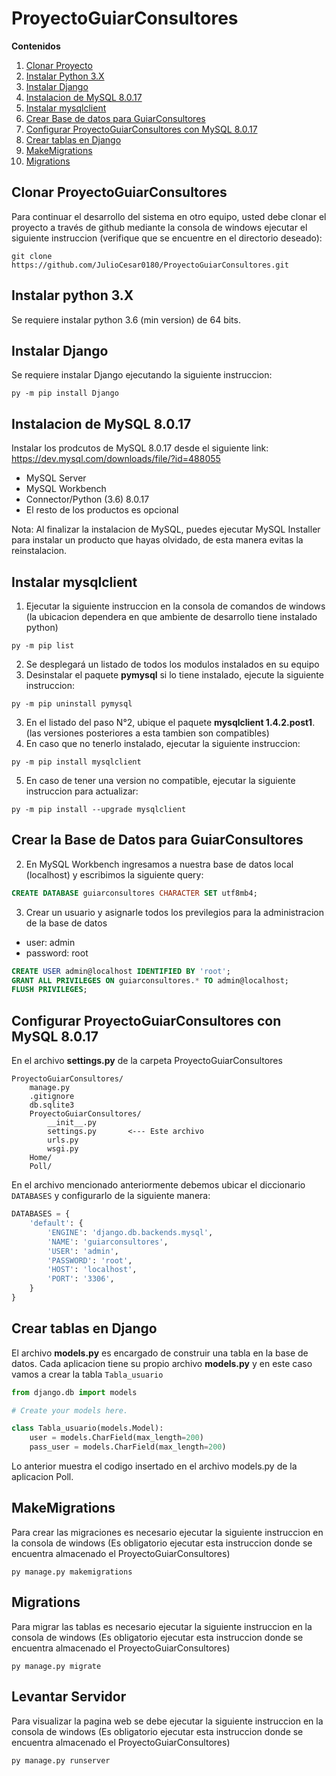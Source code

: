 # ProyectoGuiarConsultores

**Contenidos**
1. [Clonar Proyecto](#gitClone)
2. [Instalar Python 3.X](#pythonInstall)
3. [Instalar Django](#djangoInstall)
4. [Instalacion de MySQL 8.0.17](#mysqlInstall)
5. [Instalar mysqlclient](#mysqlclientInstall)
6. [Crear Base de datos para GuiarConsultores](#createDatabase)
7. [Configurar ProyectoGuiarConsultores con MySQL 8.0.17](#configDatabase)
8. [Crear tablas en Django](#createTables)
9. [MakeMigrations](#makemigrations)
10. [Migrations](#migrate)

<a name="gitClone"></a>
## Clonar ProyectoGuiarConsultores
Para continuar el desarrollo del sistema en otro equipo, usted debe clonar el proyecto a través de github mediante la consola de windows ejecutar el siguiente instruccion (verifique que se encuentre en el directorio deseado):
  ```
  git clone https://github.com/JulioCesar0180/ProyectoGuiarConsultores.git
  ```
## Instalar python 3.X<a name="pythonInstall"></a>
Se requiere instalar python 3.6 (min version) de 64 bits.

## Instalar Django<a name="djangoInstall"></a>
Se requiere instalar Django ejecutando la siguiente instruccion:
```
py -m pip install Django
```

<a name="mysqlInstall"></a>
## Instalacion de MySQL 8.0.17
Instalar los prodcutos de MySQL 8.0.17 desde el siguiente link: https://dev.mysql.com/downloads/file/?id=488055
  - MySQL Server
  - MySQL Workbench
  - Connector/Python (3.6) 8.0.17
  - El resto de los productos es opcional
  
  Nota: Al finalizar la instalacion de MySQL, puedes ejecutar MySQL Installer para instalar un producto que hayas olvidado, de esta manera evitas la reinstalacion.

## Instalar mysqlclient<a name="mysqlclientInstall"></a>
1. Ejecutar la siguiente instruccion en la consola de comandos de windows (la ubicacion dependera en que ambiente de desarrollo tiene instalado python)
```
py -m pip list
```
2. Se desplegará un listado de todos los modulos instalados en su equipo
3. Desinstalar el paquete **pymysql** si lo tiene instalado, ejecute la siguiente instruccion:
```
py -m pip uninstall pymysql
```
3. En el listado del paso N°2, ubique el paquete **mysqlclient 1.4.2.post1**. (las versiones posteriores a esta tambien son compatibles)
4. En caso que no tenerlo instalado, ejecutar la siguiente instruccion:
```
py -m pip install mysqlclient
```
5. En caso de tener una version no compatible, ejecutar la siguiente instruccion para actualizar:
```
py -m pip install --upgrade mysqlclient
```

## Crear la Base de Datos para GuiarConsultores<a name="createDatabase"></a>
2. En MySQL Workbench ingresamos a nuestra base de datos local (localhost) y escribimos la siguiente query:
```sql
CREATE DATABASE guiarconsultores CHARACTER SET utf8mb4;
```
3. Crear un usuario y asignarle todos los previlegios para la administracion de la base de datos
  * user: admin
  * password: root
```sql
CREATE USER admin@localhost IDENTIFIED BY 'root';
GRANT ALL PRIVILEGES ON guiarconsultores.* TO admin@localhost;
FLUSH PRIVILEGES;
```
## Configurar ProyectoGuiarConsultores con MySQL 8.0.17<a name="configDatabase"></a>
En el archivo **settings.py** de la carpeta ProyectoGuiarConsultores
```
ProyectoGuiarConsultores/
    manage.py
    .gitignore
    db.sqlite3
    ProyectoGuiarConsultores/
        __init__.py
        settings.py       <--- Este archivo
        urls.py
        wsgi.py
    Home/
    Poll/
```
En el archivo mencionado anteriormente debemos ubicar el diccionario ```DATABASES``` y configurarlo de la siguiente manera:
```python
DATABASES = {
    'default': {
        'ENGINE': 'django.db.backends.mysql',
        'NAME': 'guiarconsultores',
        'USER': 'admin',
        'PASSWORD': 'root',
        'HOST': 'localhost',
        'PORT': '3306',
    }
}
```
## Crear tablas en Django<a name="createTables"></a>
El archivo **models.py** es encargado de construir una tabla en la base de datos. Cada aplicacion tiene su propio archivo **models.py** y en este caso vamos a crear la tabla ```Tabla_usuario```
```python
from django.db import models

# Create your models here.

class Tabla_usuario(models.Model):
    user = models.CharField(max_length=200)
    pass_user = models.CharField(max_length=200)
```
Lo anterior muestra el codigo insertado en el archivo models.py de la aplicacion Poll.

## MakeMigrations<a name="makemigrations"></a>
Para crear las migraciones es necesario ejecutar la siguiente instruccion en la consola de windows (Es obligatorio ejecutar esta instruccion donde se encuentra almacenado el ProyectoGuiarConsultores)
```
py manage.py makemigrations
```

## Migrations<a name="migrate"></a>
Para migrar las tablas es necesario ejecutar la siguiente instruccion en la consola de windows (Es obligatorio ejecutar esta instruccion donde se encuentra almacenado el ProyectoGuiarConsultores)
```
py manage.py migrate
```

## Levantar Servidor
Para visualizar la pagina web se debe ejecutar la siguiente instruccion en la consola de windows (Es obligatorio ejecutar esta instruccion donde se encuentra almacenado el ProyectoGuiarConsultores)
```
py manage.py runserver
```

